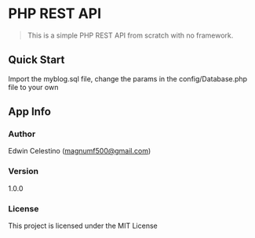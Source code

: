 # PHP REST API

> This is a simple PHP REST API from scratch with no framework.

## Quick Start

Import the myblog.sql file, change the params in the config/Database.php file to your own

## App Info

### Author

Edwin Celestino
(magnumf500@gmail.com)

### Version

1.0.0

### License

This project is licensed under the MIT License
